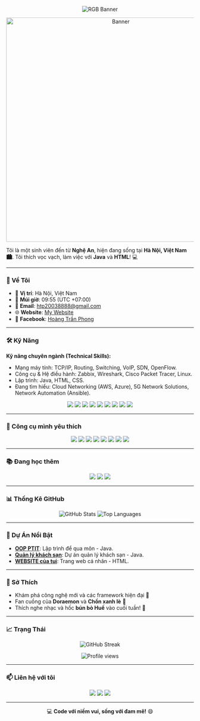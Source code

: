 <p align="center">
  <img src="https://readme-typing-svg.herokuapp.com?font=Fira+Code&size=20&duration=5000&pause=1000&colorMode=gradient&gradientColors=FF0000,FF7F00,FFFF00,00FF00,0000FF,4B0082,9400D3&width=1000&lines=Xin+chào!+Tôi+là+Hoàng+Trần+Phong+👋+~+Sinh+viên+thích+đồ+công+nghệ+từ+Nghệ+An!+🚀" alt="RGB Banner">
</p>

<p align="center">
  <img src="https://media4.giphy.com/media/v1.Y2lkPTc5MGI3NjExaWhyM2tjMWxmamdjemQ4NXB2MGlxYzlybmRuaTk5cmRwaDg1NTFvZiZlcD12MV9pbnRlcm5hbF9naWZfYnlfaWQmY3Q9Zw/9FlAbDWF95S3C/giphy.gif" alt="Banner" width="600">
</p>

Tôi là một sinh viên đến từ **Nghệ An**, hiện đang sống tại **Hà Nội, Việt Nam 🏙️**. Tôi thích vọc vạch, làm việc với **Java** và **HTML**! 💻

---

### 🌟 Về Tôi

- 📍 **Vị trí**: Hà Nội, Việt Nam  
- 📅 **Múi giờ**: 09:55 (UTC +07:00)  
- 📧 **Email**: [htp20038888@gmail.com](mailto:htp20338888@gmail.com)  
- 🌐 **Website**: [My Website](https://htp8888.github.io/my-website/)  
- 📘 **Facebook**: [Hoàng Trần Phong](https://www.facebook.com/phonglanne999/)

---

### 🛠️ Kỹ Năng

**Kỹ năng chuyên ngành (Technical Skills):**

- Mạng máy tính: TCP/IP, Routing, Switching, VoIP, SDN, OpenFlow.
- Công cụ & Hệ điều hành: Zabbix, Wireshark, Cisco Packet Tracer, Linux.
- Lập trình: Java, HTML, CSS.
- Đang tìm hiểu: Cloud Networking (AWS, Azure), 5G Network Solutions, Network Automation (Ansible).

<p align="center">
  <a href="https://www.java.com/"><img src="https://img.shields.io/badge/-Java-007396?style=flat-square&logo=java"/></a>
  <a href="https://developer.mozilla.org/en-US/docs/Web/HTML"><img src="https://img.shields.io/badge/-HTML-E34F26?style=flat-square&logo=html5"/></a>
  <a href="https://developer.mozilla.org/en-US/docs/Web/CSS"><img src="https://img.shields.io/badge/-CSS-1572B6?style=flat-square&logo=css3"/></a>
  <a href="https://www.kernel.org/"><img src="https://img.shields.io/badge/-Linux-FCC624?style=flat-square&logo=linux"/></a>
  <a href="https://www.wireshark.org/"><img src="https://img.shields.io/badge/-Wireshark-1679A7?style=flat-square&logo=wireshark"/></a>
  <a href="https://git-scm.com/"><img src="https://img.shields.io/badge/-Git-F05032?style=flat-square&logo=git"/></a>
  <a href="https://github.com/"><img src="https://img.shields.io/badge/-GitHub-181717?style=flat-square&logo=github"/></a>
  <a href="https://www.zabbix.com/"><img src="https://img.shields.io/badge/-Zabbix-DC382D?style=flat-square&logo=zabbix"/></a>
  <a href="https://www.netacad.com/courses/packet-tracer"><img src="https://img.shields.io/badge/-Cisco%20Packet%20Tracer-1BA0D7?style=flat-square&logo=cisco"/></a>
</p>

---

### 🧰 Công cụ mình yêu thích

<p align="center">
  <img src="https://img.shields.io/badge/Visual%20Studio%20Code-007ACC?style=flat-square&logo=visual-studio-code&logoColor=white"/>
  <img src="https://img.shields.io/badge/Postman-FF6C37?style=flat-square&logo=postman&logoColor=white"/>
  <img src="https://img.shields.io/badge/MySQL-4479A1?style=flat-square&logo=mysql&logoColor=white"/>
  <img src="https://img.shields.io/badge/Notion-000000?style=flat-square&logo=notion&logoColor=white"/>
  <img src="https://img.shields.io/badge/Zabbix-DC382D?style=flat-square&logo=zabbix&logoColor=white"/>
  <img src="https://img.shields.io/badge/Wireshark-1679A7?style=flat-square&logo=wireshark&logoColor=white"/>
  <img src="https://img.shields.io/badge/Cisco%20Packet%20Tracer-1BA0D7?style=flat-square&logo=cisco&logoColor=white"/>
  <img src="https://img.shields.io/badge/Linux-FCC624?style=flat-square&logo=linux&logoColor=black"/>
</p>

---

### 📚 Đang học thêm

<p align="center">
  <img src="https://img.shields.io/badge/AWS%20Cloud-232F3E?style=for-the-badge&logo=amazon-aws&logoColor=white"/>
  <img src="https://img.shields.io/badge/Ansible-EE0000?style=for-the-badge&logo=ansible&logoColor=white"/>
  <img src="https://img.shields.io/badge/5G%20Networks-00BFFF?style=for-the-badge&logo=5g&logoColor=white"/>
</p>

---

### 📊 Thống Kê GitHub

<p align="center">
  <img src="https://github-readme-stats.vercel.app/api?username=HTP8888&show_icons=true&theme=midnight-purple" alt="GitHub Stats">
  <img src="https://github-readme-stats.vercel.app/api/top-langs/?username=HTP8888&layout=compact&theme=midnight-purple" alt="Top Languages">
</p>

---

### 📌 Dự Án Nổi Bật

- **[OOP PTIT](https://github.com/HTP8888/OOP-PTIT)**: Lập trình để qua môn - Java.  
- **[Quản lý khách sạn](https://github.com/HTP8888/hotel69)**: Dự án quản lý khách sạn - Java.  
- **[WEBSITE của tui](https://htp8888.github.io/my-website/)**: Trang web cá nhân - HTML.

---

### 🎯 Sở Thích

- Khám phá công nghệ mới và các framework hiện đại 🌟  
- Fan cuồng của **Doraemon** và **Chồn xanh lè** 🐾  
- Thích nghe nhạc và hốc **bún bò Huế** vào cuối tuần! 🍜

---

### 📈 Trạng Thái

<p align="center">
  <img src="https://github-readme-streak-stats.herokuapp.com/?user=HTP8888&theme=midnight-purple" alt="GitHub Streak">
</p>

<p align="center">
  <img src="https://komarev.com/ghpvc/?username=HTP8888&style=flat-square&color=blue" alt="Profile views" />
</p>

---

### 📫 Liên hệ với tôi

<p align="center">
  <a href="mailto:htp20338888@gmail.com"><img src="https://img.shields.io/badge/Gmail-D14836?style=for-the-badge&logo=gmail&logoColor=white"/></a>
  <a href="https://www.facebook.com/phonglanne999/"><img src="https://img.shields.io/badge/Facebook-1877F2?style=for-the-badge&logo=facebook&logoColor=white"/></a>
  <a href="https://github.com/HTP8888"><img src="https://img.shields.io/badge/GitHub-181717?style=for-the-badge&logo=github&logoColor=white"/></a>
</p>

---

<p align="center">
 💻 <b>Code với niềm vui, sống với đam mê!</b> 😄
</p>
